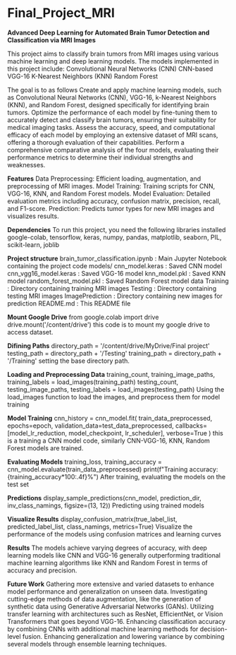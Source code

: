 # Final_Project_MRI
**Advanced Deep Learning for Automated Brain Tumor Detection and Classification via MRI Images**

This project aims to classify brain tumors from MRI images using various machine learning and deep learning models. The models implemented in this project include:
  Convolutional Neural Networks (CNN)
  CNN-based VGG-16
  K-Nearest Neighbors (KNN)
  Random Forest
  
The goal is to as follows
  Create and apply machine learning models, such as Convolutional Neural Networks (CNN), VGG-16, k-Nearest Neighbors (KNN), and Random Forest, designed specifically for identifying brain tumors.
  Optimize the performance of each model by fine-tuning them to accurately detect and classify brain tumors, ensuring their suitability for medical imaging tasks.
	Assess the accuracy, speed, and computational efficacy of each model by employing an extensive dataset of MRI scans, offering a thorough evaluation of their capabilities.
	Perform a comprehensive comparative analysis of the four models, evaluating their performance metrics to determine their individual strengths and weaknesses.
 
**Features**
  Data Preprocessing: Efficient loading, augmentation, and preprocessing of MRI images.
  Model Training: Training scripts for CNN, VGG-16, KNN, and Random Forest models.
  Model Evaluation: Detailed evaluation metrics including accuracy, confusion matrix, precision, recall, and F1-score.
  Prediction: Predicts tumor types for new MRI images and visualizes results.
  
**Dependencies**
To run this project, you need the following libraries installed google-colab, tensorflow, keras, numpy, pandas, matplotlib, seaborn, PIL, scikit-learn, joblib 

**Project structure**
 brain_tumor_classification.ipynb  : Main Jupyter Notebook containing the project code
 models/
    cnn_model.keras               : Saved CNN model
    cnn_vgg16_model.keras         : Saved VGG-16 model
    knn_model.pkl                 : Saved KNN model
    random_forest_model.pkl       : Saved Random Forest model
 data
    Training                     : Directory containing training MRI images
    Testing                     : Directory containing testing MRI images
 ImagePrediction                  : Directory containing new images for prediction
 README.md                         : This README file

**Mount Google Drive**
from google.colab import drive
drive.mount('/content/drive')   this code is to mount my google drive to access dataset.

**Difining Paths**
directory_path = '/content/drive/MyDrive/Final project'
testing_path = directory_path + '/Testing'
training_path = directory_path + '/Training'  setting the base directory path.

**Loading and Preprocessing Data**
training_count, training_image_paths, training_labels = load_images(training_path)
testing_count, testing_image_paths, testing_labels = load_images(testing_path)  Using the load_images function to load the images, and preprocess them for model training

**Model Training**
cnn_history = cnn_model.fit(
    train_data_preprocessed,
    epochs=epoch,
    validation_data=test_data_preprocessed,
    callbacks=[model_lr_reduction, model_checkpoint, lr_scheduler],
    verbose=True
) this is a training a CNN model code, similarly CNN-VGG-16, KNN, Random Forest models are trained.

**Evaluating Models**
training_loss, training_accuracy = cnn_model.evaluate(train_data_preprocessed)
print(f"Training accuracy: {training_accuracy*100:.4f}%") After training, evaluating the models on the test set

**Predictions**
display_sample_predictions(cnn_model, prediction_dir, inv_class_namings, figsize=(13, 12)) Predicting using trained models

**Visualize Results**
display_confusion_matrix(true_label_list,
                      predicted_label_list,
                      class_namings,
                      metrics=True)  Visualize the performance of the models using confusion matrices and learning curves

**Results**
The models achieve varying degrees of accuracy, with deep learning models like CNN and VGG-16 generally outperforming traditional machine learning algorithms like KNN and Random Forest in terms of accuracy and precision.

**Future Work**
	Gathering more extensive and varied datasets to enhance model performance and generalization on unseen data.
	Investigating cutting-edge methods of data augmentation, like the generation of synthetic data using Generative Adversarial Networks (GANs).
	Utilizing transfer learning with architectures such as ResNet, EfficientNet, or Vision Transformers that goes beyond VGG-16.
 	Enhancing classification accuracy by combining CNNs with additional machine learning methods for decision-level fusion.
	Enhancing generalization and lowering variance by combining several models through ensemble learning techniques.

